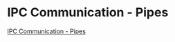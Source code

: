 # IPC Communication - Pipes
[IPC Communication - Pipes](https://aiwithcloud.com/2022/09/16/ipc_communication___pipes/)